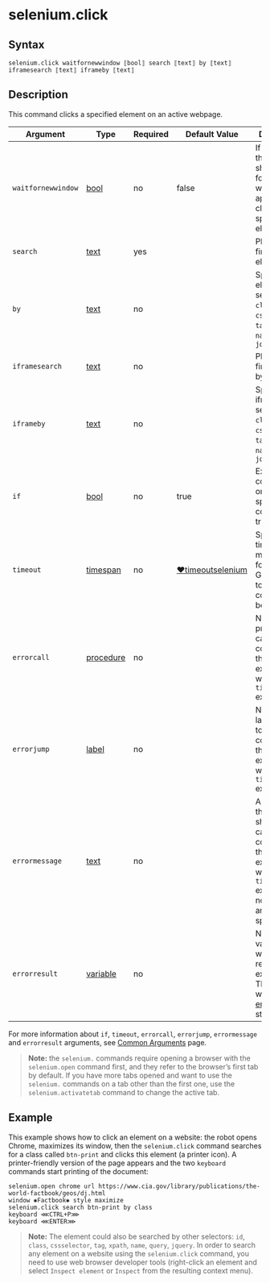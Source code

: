 # selenium.click

## Syntax

```G1ANT
selenium.click waitfornewwindow ⟦bool⟧ search ⟦text⟧ by ⟦text⟧ iframesearch ⟦text⟧ iframeby ⟦text⟧
```

## Description

This command clicks a specified element on an active webpage.

| Argument | Type | Required | Default Value | Description |
| -------- | ---- | -------- | ------------- | ----------- |
| `waitfornewwindow` | [bool](../../G1ANT.Language/Structures/BooleanStructure.md) | no | false | If set to `true`, the command should wait for a new window to appear after clicking the specified element |
|`search`| [text](../../G1ANT.Language/Structures/TextStructure.md) | yes |  | Phrase to find an element by |
|`by`| [text](../../G1ANT.Language/Structures/TextStructure.md) | no |  | Specifies an element selector: `id`, `class`, `cssselector`, `tag`, `xpath`, `name`, `query`, `jquery` |
|`iframesearch`| [text](../../G1ANT.Language/Structures/TextStructure.md) | no |  | Phrase to find an iframe by |
|`iframeby`| [text](../../G1ANT.Language/Structures/TextStructure.md) | no |  | Specifies an iframe selector: `id`, `class`, `cssselector`, `tag`, `xpath`, `name`, `query`, `jquery` |
| `if`           | [bool](../../G1ANT.Language/Structures/BooleanStructure.md) | no       | true                                                         | Executes the command only if a specified condition is true   |
| `timeout`      | [timespan](../../G1ANT.Language/Structures/TimeSpanStructure.md) | no       | [♥timeoutselenium](../Variables/TimeoutSeleniumVariable.md) | Specifies time in milliseconds for G1ANT.Robot to wait for the command to be executed |
| `errorcall`    | [procedure](../../G1ANT.Language/Structures/ProcedureStructure.md) | no       |                                                              | Name of a procedure to call when the command throws an exception or when a given `timeout` expires |
| `errorjump`    | [label](../../G1ANT.Language/Structures/LabelStructure.md) | no       |                                                              | Name of the label to jump to when the command throws an exception or when a given `timeout` expires |
| `errormessage` | [text](../../G1ANT.Language/Structures/TextStructure.md) | no       |                                                              | A message that will be shown in case the command throws an exception or when a given `timeout` expires, and no `errorjump` argument is specified |
| `errorresult`  | [variable](../../G1ANT.Language/Structures/VariableStructure.md) | no       |                                                              | Name of a variable that will store the returned exception. The variable will be of [error](../../G1ANT.Language/Structures/ErrorStructure.md) structure |

For more information about `if`, `timeout`, `errorcall`, `errorjump`, `errormessage` and `errorresult` arguments, see [Common Arguments](../../../appendices/common-arguments.md) page.

> **Note:** the `selenium.` commands require opening a browser with the `selenium.open` command first, and they refer to the browser’s first tab by default. If you have more tabs opened and want to use the `selenium.` commands on a tab other than the first one, use the `selenium.activatetab` command to change the active tab.

## Example

This example shows how to click an element on a website: the robot opens Chrome, maximizes its window, then the `selenium.click` command searches for a class called `btn-print` and clicks this element (a printer icon). A printer-friendly version of the page appears and the two `keyboard` commands start printing of the document:

```G1ANT
selenium.open chrome url https://www.cia.gov/library/publications/the-world-factbook/geos/dj.html
window ✱Factbook✱ style maximize
selenium.click search btn-print by class
keyboard ⋘CTRL+P⋙
keyboard ⋘ENTER⋙
```

> **Note:** The element could also be searched by other selectors: `id`, `class`, `cssselector`, `tag`, `xpath`, `name`, `query`, `jquery`. In order to search any element on a website using the `selenium.click` command, you need to use web browser developer tools (right-click an element and select `Inspect element` or `Inspect` from the resulting context menu).